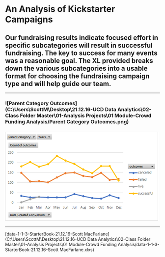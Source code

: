 # An Analysis of Kickstarter Campaigns
## Our fundraising results indicate focused effort in specific subcategories will result in successful fundraising. The key to success for many events was a reasonable goal. The XL provided breaks down the various subcategories into a usable format for choosing the fundraising campaign type and will help guide our team. 
---
### ![Parent Category Outcomes](C:\Users\ScottM\Desktop\21.12.16-UCD Data Analytics\02-Class Folder Master\01-Analysis Projects\01 Module-Crowd Funding Analysis/Parent Category Outcomes.png)
### ![Outcomes Based on Launch Date](https://github.com/ScottyMacCVC/kickstarter-analysis/blob/main/Outcomes%20Based%20on%20Launch%20Date.png) 
---
[data-1-1-3-StarterBook-21.12.16-Scott MacFarlane](C:\Users\ScottM\Desktop\21.12.16-UCD Data Analytics\02-Class Folder Master\01-Analysis Projects\01 Module-Crowd Funding Analysis/data-1-1-3-StarterBook-21.12.16-Scott MacFarlane.xlxs)
